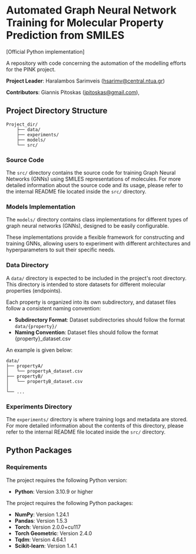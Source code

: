# Automated Graph Neural Network Training for Molecular Property Prediction from SMILES


[Official Python implementation]

A repository with code concerning the automation of the modelling efforts for the PINK project.



**Project Leader**: 
Haralambos Sarimveis ([hsarimv@central.ntua.gr](mailto:hsarimv@central.ntua.gr))

**Contributors**: 
Giannis Pitoskas ([jpitoskas@gmail.com](mailto:jpitoskas@gmail.com)),
<!-- Giannis Savvas ([ioannis.savvas00@gmail.com](mailto:ioannis.savvas00@gmail.com)) -->


## Project Directory Structure

```
Project_dir/
    ├── data/
    ├── experiments/
    ├── models/
    └── src/
```


### Source Code
The `src/` directory contains the source code for training Graph Neural Networks (GNNs) using SMILES representations of molecules. For more detailed information about the source code and its usage, please refer to the internal README file located inside the `src/` directory.

### Models Implementation
The `models/` directory contains class implementations for different types of graph neural networks (GNNs), designed to be easily configurable.

These implementations provide a flexible framework for constructing and training GNNs, allowing users to experiment with different architectures and hyperparameters to suit their specific needs.

### Data Directory
A `data/` directory is expected to be included in the project's root directory. This directory is intended to store datasets for different molecular properties (endpoints). 

Each property is organized into its own subdirectory, and dataset files follow a consistent naming convention:
- **Subdirectory Format**: Dataset subdirectories should follow the format `data/{property}/`
- **Naming Convention**: Dataset files should follow the format {property}_dataset.csv

An example is given below:

```
data/
├── propertyA/
│   └── propertyA_dataset.csv
├── propertyB/
│   └── propertyB_dataset.csv
│
└── ...
```

### Experiments Directory
The `experiments/` directory is where training logs and metadata are stored. For more detailed information about the contents of this directory, please refer to the internal README file located inside the `src/` directory.


<!-- In the notebooks/ directory, the naming convention for notebooks follows the pattern `{category}_[...].ipynb`, where `{category}` serves as a prefix indicating the corresponding data directory. The `[...]` represents any arbitrary suffix. An example is given below:

 -->
<!-- 
```
Project_dir/
│
├── notebooks/
│   ├── modellingA_[...].ipynb
│   ├── ...
│   └── other_notebook.ipynb
│
├── data/
│   ├── modellingA/
│   │   ├── data_file1.csv
│   │   ├── data_file2.csv
│   │   └── ...
│   ├── ...
│   └── other_data_dir/
│
└── ...
``` -->



## Python Packages
### Requirements
The project requires the following Python version:

- **Python**: Version 3.10.9 or higher

The project requires the following Python packages:

- **NumPy**: Version 1.24.1
- **Pandas**: Version 1.5.3
- **Torch**: Version 2.0.0+cu117
- **Torch Geometric**: Version 2.4.0
- **Tqdm**: Version 4.64.1
- **Scikit-learn**: Version 1.4.1